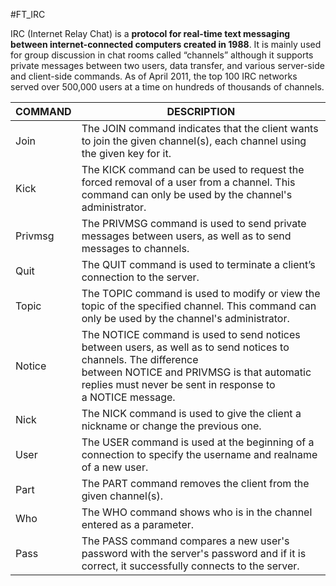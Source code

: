 #FT_IRC 

IRC (Internet Relay Chat) is a **protocol for real-time text messaging between internet-connected computers created in 1988**. It is mainly used for group discussion in chat rooms called “channels” although it supports private messages between two users, data transfer, and various server-side and client-side commands. As of April 2011, the top 100 IRC networks served over 500,000 users at a time on hundreds of thousands of channels.

| COMMAND | DESCRIPTION |
| --- | --- |
| Join | The JOIN command indicates that the client wants to join the given channel(s), each channel using the given key for it. |
| Kick | The KICK command can be used to request the forced removal of a user from a channel. This command can only be used by the channel's administrator. |
| Privmsg | The PRIVMSG command is used to send private messages between users, as well as to send messages to channels. |
| Quit | The QUIT command is used to terminate a client’s connection to the server.  |
| Topic | The TOPIC command is used to modify or view the topic of the specified channel. This command can only be used by the channel's administrator. |
| Notice | The NOTICE command is used to send notices between users, as well as to send notices to channels. The difference between NOTICE and PRIVMSG is that automatic replies must never be sent in response to a NOTICE message. |
| Nick | The NICK command is used to give the client a nickname or change the previous one. |
| User | The USER command is used at the beginning of a connection to specify the username and realname of a new user. |
| Part | The PART command removes the client from the given channel(s). |
| Who | The WHO command shows who is in the channel entered as a parameter. |
| Pass | The PASS command compares a new user's password with the server's password and if it is correct, it successfully connects to the server. |
